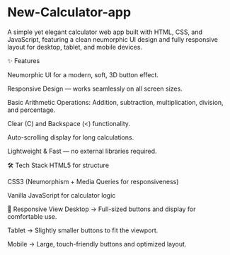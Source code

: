 # New-Calculator-app
A simple yet elegant calculator web app built with HTML, CSS, and JavaScript, featuring a clean neumorphic UI design and fully responsive layout for desktop, tablet, and mobile devices.


✨ Features

Neumorphic UI for a modern, soft, 3D button effect.

Responsive Design — works seamlessly on all screen sizes.

Basic Arithmetic Operations: Addition, subtraction, multiplication, division, and percentage.

Clear (C) and Backspace (<) functionality.

Auto-scrolling display for long calculations.

Lightweight & Fast — no external libraries required.

🛠️ Tech Stack
HTML5 for structure

CSS3 (Neumorphism + Media Queries for responsiveness)

Vanilla JavaScript for calculator logic

📱 Responsive View
Desktop → Full-sized buttons and display for comfortable use.

Tablet → Slightly smaller buttons to fit the viewport.

Mobile → Large, touch-friendly buttons and optimized layout.

